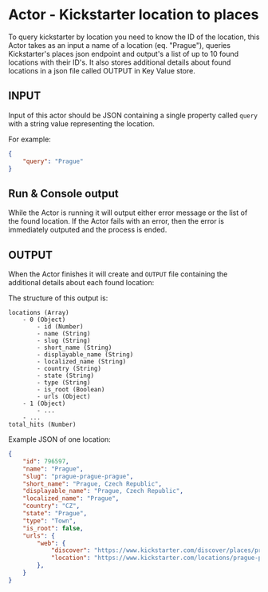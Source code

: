 # Actor - Kickstarter location to places

To query kickstarter by location you need to know the ID of the location, this Actor takes
as an input a name of a location (eq. "Prague"), queries Kickstarter's places json endpoint and
output's a list of up to 10 found locations with their ID's. It also stores additional details about found locations
in a json file called OUTPUT in Key Value store.

## INPUT

Input of this actor should be JSON containing a single property called `query` with a string value
representing the location.

For example:
```json
{
    "query": "Prague"
}
```

## Run & Console output
While the Actor is running it will output either error message or the list of the found location.
If the Actor fails with an error, then the error is immediately outputed and the process is ended.

## OUTPUT

When the Actor finishes it will create and `OUTPUT` file containing the additional details about each found location:

The structure of this output is:
```
locations (Array)
    - 0 (Object)
        - id (Number)
        - name (String)
        - slug (String)
        - short_name (String)
        - displayable_name (String)
        - localized_name (String)
        - country (String)
        - state (String)
        - type (String)
        - is_root (Boolean)
        - urls (Object)
    - 1 (Object)
        - ...
    - ...
total_hits (Number)
```

Example JSON of one location:
```json
{
    "id": 796597,
    "name": "Prague",
    "slug": "prague-prague-prague",
    "short_name": "Prague, Czech Republic",
    "displayable_name": "Prague, Czech Republic",
    "localized_name": "Prague",
    "country": "CZ",
    "state": "Prague",
    "type": "Town",
    "is_root": false,
    "urls": {
        "web": {
            "discover": "https://www.kickstarter.com/discover/places/prague-prague-prague",
            "location": "https://www.kickstarter.com/locations/prague-prague-prague"
        },
    }
}
```
